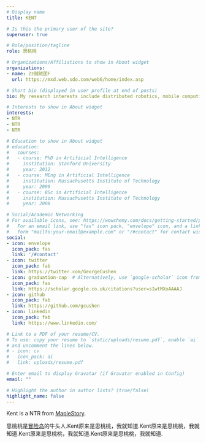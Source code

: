 ```yaml
---
# Display name
title: KENT

# Is this the primary user of the site?
superuser: true

# Role/position/tagline
role: 思桃桃

# Organizations/Affiliations to show in About widget
organizations:
- name: Zz贼贼团F
  url: https://mxd.web.sdo.com/web6/home/index.asp

# Short bio (displayed in user profile at end of posts)
bio: My research interests include distributed robotics, mobile computing and programmable matter.

# Interests to show in About widget
interests:
- NTR
- NTR
- NTR

# Education to show in About widget
# education:
#   courses:
#   - course: PhD in Artificial Intelligence
#     institution: Stanford University
#     year: 2012
#   - course: MEng in Artificial Intelligence
#     institution: Massachusetts Institute of Technology
#     year: 2009
#   - course: BSc in Artificial Intelligence
#     institution: Massachusetts Institute of Technology
#     year: 2008

# Social/Academic Networking
# For available icons, see: https://wowchemy.com/docs/getting-started/page-builder/#icons
#   For an email link, use "fas" icon pack, "envelope" icon, and a link in the
#   form "mailto:your-email@example.com" or "/#contact" for contact widget.
social:
- icon: envelope
  icon_pack: fas
  link: '/#contact'
- icon: twitter
  icon_pack: fab
  link: https://twitter.com/GeorgeCushen
- icon: graduation-cap  # Alternatively, use `google-scholar` icon from `ai` icon pack
  icon_pack: fas
  link: https://scholar.google.co.uk/citations?user=sIwtMXoAAAAJ
- icon: github
  icon_pack: fab
  link: https://github.com/gcushen
- icon: linkedin
  icon_pack: fab
  link: https://www.linkedin.com/

# Link to a PDF of your resume/CV.
# To use: copy your resume to `static/uploads/resume.pdf`, enable `ai` icons in `params.toml`, 
# and uncomment the lines below.
# - icon: cv
#   icon_pack: ai
#   link: uploads/resume.pdf

# Enter email to display Gravatar (if Gravatar enabled in Config)
email: ""

# Highlight the author in author lists? (true/false)
highlight_name: false
---
```


<p style="text-align:justify;"> Kent is a NTR from <a href="https://mxd.web.sdo.com/web6/home/index.asp" target="_blank">MapleStory</a>.</p>

<p style="text-align:justify;"> 思桃桃是<a href="https://mxd.web.sdo.com/web6/home/index.asp" target="_blank">冒险岛</a>的牛头人.Kent原来是思桃桃，我就知道.Kent原来是思桃桃，我就知道.Kent原来是思桃桃，我就知道.Kent原来是思桃桃，我就知道.</p>
